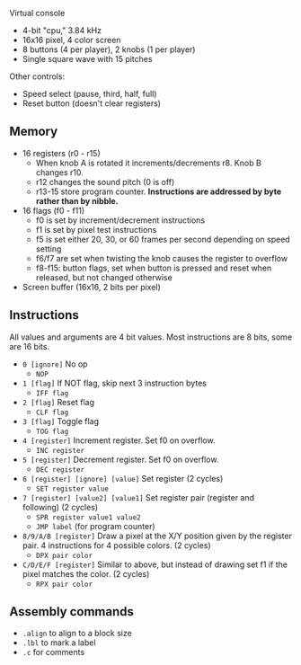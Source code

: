Virtual console

- 4-bit "cpu," 3.84 kHz
- 16x16 pixel, 4 color screen
- 8 buttons (4 per player), 2 knobs (1 per player)
- Single square wave with 15 pitches

Other controls:
- Speed select (pause, third, half, full)
- Reset button (doesn't clear registers)

## Memory

- 16 registers (r0 - r15)
    - When knob A is rotated it increments/decrements r8. Knob B changes r10.
    - r12 changes the sound pitch (0 is off)
    - r13-15 store program counter. **Instructions are addressed by byte rather than by nibble.**
- 16 flags (f0 - f11)
    - f0 is set by increment/decrement instructions
    - f1 is set by pixel test instructions
    - f5 is set either 20, 30, or 60 frames per second depending on speed setting
    - f6/f7 are set when twisting the knob causes the register to overflow
    - f8-f15: button flags, set when button is pressed and reset when released, but not changed otherwise
- Screen buffer (16x16, 2 bits per pixel)

## Instructions

All values and arguments are 4 bit values. Most instructions are 8 bits, some are 16 bits.

- `0 [ignore]` No op
  - `NOP`
- `1 [flag]` If NOT flag, skip next 3 instruction bytes
  - `IFF flag`
- `2 [flag]` Reset flag
  - `CLF flag`
- `3 [flag]` Toggle flag
  - `TOG flag`
- `4 [register]` Increment register. Set f0 on overflow.
  - `INC register`
- `5 [register]` Decrement register. Set f0 on overflow.
  - `DEC register`
- `6 [register] [ignore] [value]` Set register (2 cycles)
  - `SET register value`
- `7 [register] [value2] [value1]` Set register pair (register and following) (2 cycles)
  - `SPR register value1 value2`
  - `JMP label` (for program counter)
- `8/9/A/B [register]` Draw a pixel at the X/Y position given by the register pair. 4 instructions for 4 possible colors. (2 cycles)
  - `DPX pair color`
- `C/D/E/F [register]` Similar to above, but instead of drawing set f1 if the pixel matches the color. (2 cycles)
  - `RPX pair color`

## Assembly commands

- `.align` to align to a block size
- `.lbl` to mark a label
- `.c` for comments